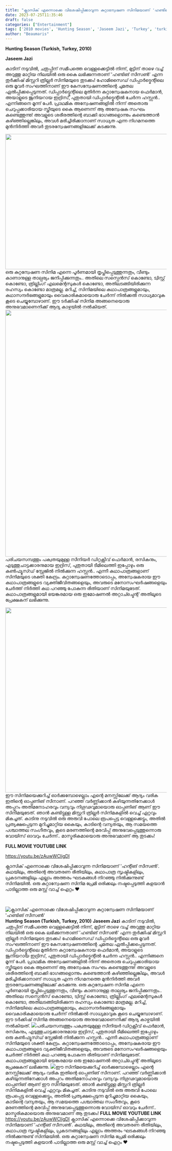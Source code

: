 ```yaml
---
title: "ക്ലാസിക് എന്നൊക്കെ വിശേഷിപ്പിക്കാവുന്ന കുറ്റാന്വേഷണ സിനിമയാണ് 'ഹണ്ടിങ് സീസൺ'"
date: 2023-07-25T11:35:46
draft: false
categories: ["Entertainment"]
tags: ['2010 movies', 'Hunting Season', 'Jaseem Jazi', 'Turkey', 'turkish movie']
author: "Beaumaris"
---
```


<strong>Hunting Season (Turkish, Turkey, 2010)</strong>

<strong>Jaseem Jazi </strong>

കാടിന് നടുവിൽ, ചതുപ്പിന് സമീപത്തെ വെള്ളക്കെട്ടിൽ നിന്ന്, മുട്ടിന് താഴെ വച്ച് അറുത്തു മാറ്റിയ നിലയിൽ ഒരു കൈ ലഭിക്കുന്നതാണ് 'ഹണ്ടിങ് സീസൺ' എന്ന തുർക്കിഷ് മിസ്റ്ററി ത്രില്ലർ സിനിമയുടെ തുടക്കം! ഹോമിസൈഡ് ഡിപ്പാർട്മെന്റിലെ ഒരു മൂവർ സംഘത്തിനാണ് ഈ കേസന്വേഷണത്തിന്റെ ചുമതല ഏൽപ്പിക്കപ്പെടുന്നത്. ഡിപ്പാർട്ട്മെന്റിലെ മുതിർന്ന കുറ്റാന്വേഷകനായ ഫെർമാൻ, അയാളുടെ ജൂനിയറായ ഇദ്രിസ്, പുതുതായി ഡിപ്പാർട്മെന്റിൽ ചേർന്ന ഹസ്സൻ.. എന്നിങ്ങനെ മൂന്ന് പേർ. പ്രാഥമിക അന്വേഷണങ്ങളിൽ നിന്ന് അതൊരു ചെറുപ്പക്കാരിയായ സ്ത്രീയുടെ കൈ ആണെന്ന് ആ അന്വേഷക സംഘം കണ്ടെത്തുന്നു! അവളുടെ ശരീരത്തിന്റെ ബാക്കി ഭാഗങ്ങളൊന്നും കണ്ടെത്താൻ കഴിഞ്ഞില്ലെങ്കിലും, അവൾ മരിച്ചിരിക്കാനാണ് സാധ്യത എന്ന നിഗമനത്തെ മുൻനിർത്തി അവർ തുടരന്വേഷണങ്ങളിലേക്ക് കടക്കുന്നു.

<a href="https://cdn.boolokam.com/articles/2023/07/hrrrrr.jpg"><img class=" wp-image-404596 aligncenter" src="https://cdn.boolokam.com/articles/2023/07/hrrrrr.jpg" alt="" width="632" height="421" /></a>ഒരു കുറ്റന്വേഷണ സിനിമ എന്നെ പൂർണമായി തൃപ്തിപ്പെടുത്തുന്നതും, വീണ്ടും കാണാനുള്ള താല്പര്യം ജനിപ്പിക്കുന്നതും.. അതിലെ സസ്പെൻസ് കൊണ്ടോ, ട്വിസ്റ്റ് കൊണ്ടോ, ത്രില്ലിംഗ് എലമെന്റസുകൾ കൊണ്ടോ, അതിലടങ്ങിയിരിക്കുന്ന രഹസ്യം കൊണ്ടോ മാത്രമല്ല. മറിച്ച്, സിനിമയിലെ കഥാപാത്രങ്ങളുമായും, കഥാസന്ദർഭങ്ങളുമായും വൈകാരികമായൊരു ചേർന്ന് നിൽക്കൽ സാധ്യമാവുക കൂടെ ചെയ്യുമ്പോഴാണ്. ഈ ടർക്കിഷ് സിനിമ അങ്ങനെയൊരു അനുഭവമാണെനിക്ക് ആദ്യ കാഴ്ചയിൽ നൽകിയത്. <a href="https://cdn.boolokam.com/articles/2023/07/nm.png"><img class="size-large wp-image-404598 aligncenter" src="https://cdn.boolokam.com/articles/2023/07/nm-1024x768.png" alt="" width="1024" height="768" /></a>പരിചയസമ്പത്തും പക്വതയുമുള്ള സീനിയർ ഡിറ്റക്റ്റീവ് ഫെർമാൻ, രസികനും, എടുത്തുചാട്ടക്കാരനുമായ ഇദ്രിസ്, പുതുതായി ടീമിലെത്തി ഇപ്പോഴും ഒരു കൺഫ്യൂസ്ഡ് സ്റ്റേജിൽ നിൽക്കുന്ന ഹസ്സൻ.. എന്നീ കഥാപാത്രങ്ങളാണ് സിനിമയുടെ ശക്തി കേന്ദ്രം. കുറ്റാന്വേഷണത്തോടൊപ്പം, അന്വേഷകരായ ഈ കഥാപാത്രങ്ങളുടെ വ്യക്തിജീവിതങ്ങളെയും, അവരുടെ മനോസംഘർഷങ്ങളെയും ചേർത്ത് നിർത്തി കഥ പറഞ്ഞു പോകുന്ന രീതിയാണ് സിനിമയുടേത്. കഥാപാത്രങ്ങളുമായി ഭയങ്കരമായ ഒരു ഇമോഷണൽ അറ്റാച്ച്മെന്റ് അതിലൂടെ പ്രേക്ഷകന് ലഭിക്കുന്നു.

<a href="https://cdn.boolokam.com/articles/2023/07/ttt-1.jpg"><img class="size-large wp-image-404595 aligncenter" src="https://cdn.boolokam.com/articles/2023/07/ttt-1-1024x576.jpg" alt="" width="1024" height="576" /></a>ഈ സിനിമയെക്കുറിച്ച് ഓർക്കുമ്പോഴെല്ലാം എന്റെ മനസ്സിലേക്ക് ആദ്യം വരിക ഇതിന്റെ ഓപ്പണിങ് സീനാണ്. പറഞ്ഞ് വർണ്ണിക്കാൻ കഴിയുന്നതിനേക്കാൾ അപ്പുറം അതിമനോഹരവും വന്യവും നിഗൂഢവുമായൊരു ഓപ്പണിങ് ആണ് ഈ സിനിമയുടേത്. ഞാൻ കണ്ടിട്ടുള്ള മിസ്റ്ററി ത്രില്ലർ സിനിമകളിൽ വെച്ച് ഏറ്റവും മികച്ചത്. കാടിനു നടുവിൽ ഒരു അരുവി പോലെ രൂപപ്പെട്ട വെള്ളക്കെട്ടും, അതിൽ പ്രത്യക്ഷപ്പെടുന്ന മുറിച്ചുമാറ്റിയ കൈയും, കാടിന്റെ വന്യതയും, ആ സമയത്തെ പശ്ചാത്തല സംഗീതവും, കൂടെ മരണത്തിന്റെ മരവിപ്പ് അനുഭവപ്പെടുത്തുന്നൊരു വോയിസ് ഓവറും ചേർന്ന്.. മാസ്മരികമായൊരു അനുഭവമാണ് ആ തുടക്കം!

<strong>FULL MOVIE YOUTUBE LINK </strong>

https://youtu.be/zAuwWCligDI

ക്ലാസിക് എന്നൊക്കെ വിശേഷിപ്പിക്കാവുന്ന സിനിമയാണ് 'ഹന്റിങ് സീസൺ'. കഥയിലും, അതിന്റെ അവതരണ രീതിയിലും, കഥാപാത്ര സൃഷ്ടികളിലും, പ്രകടനങ്ങളിലും എല്ലാം അത്തരം ഘടകങ്ങൾ നിറഞ്ഞു നിൽക്കുന്നുണ്ട് സിനിമയിൽ. ഒരു കുറ്റാന്വേഷണ സിനിമ പ്രേമി ഒരിക്കലും നഷ്ടപ്പെടുത്തി കളയാൻ പാടില്ലാത്ത ഒരു മസ്റ്റ് വാച്ച് ഐറ്റം ❤

&nbsp;


![ക്ലാസിക് എന്നൊക്കെ വിശേഷിപ്പിക്കാവുന്ന കുറ്റാന്വേഷണ സിനിമയാണ് 'ഹണ്ടിങ് സീസൺ'](https://cdn.boolokam.com/articles/2023/07/hrrrrr.jpg)**Hunting Season (Turkish, Turkey, 2010)** **Jaseem Jazi** കാടിന് നടുവിൽ, ചതുപ്പിന് സമീപത്തെ വെള്ളക്കെട്ടിൽ നിന്ന്, മുട്ടിന് താഴെ വച്ച് അറുത്തു മാറ്റിയ നിലയിൽ ഒരു കൈ ലഭിക്കുന്നതാണ് 'ഹണ്ടിങ് സീസൺ' എന്ന തുർക്കിഷ് മിസ്റ്ററി ത്രില്ലർ സിനിമയുടെ തുടക്കം! ഹോമിസൈഡ് ഡിപ്പാർട്മെന്റിലെ ഒരു മൂവർ സംഘത്തിനാണ് ഈ കേസന്വേഷണത്തിന്റെ ചുമതല ഏൽപ്പിക്കപ്പെടുന്നത്. ഡിപ്പാർട്ട്മെന്റിലെ മുതിർന്ന കുറ്റാന്വേഷകനായ ഫെർമാൻ, അയാളുടെ ജൂനിയറായ ഇദ്രിസ്, പുതുതായി ഡിപ്പാർട്മെന്റിൽ ചേർന്ന ഹസ്സൻ.. എന്നിങ്ങനെ മൂന്ന് പേർ. പ്രാഥമിക അന്വേഷണങ്ങളിൽ നിന്ന് അതൊരു ചെറുപ്പക്കാരിയായ സ്ത്രീയുടെ കൈ ആണെന്ന് ആ അന്വേഷക സംഘം കണ്ടെത്തുന്നു! അവളുടെ ശരീരത്തിന്റെ ബാക്കി ഭാഗങ്ങളൊന്നും കണ്ടെത്താൻ കഴിഞ്ഞില്ലെങ്കിലും, അവൾ മരിച്ചിരിക്കാനാണ് സാധ്യത എന്ന നിഗമനത്തെ മുൻനിർത്തി അവർ തുടരന്വേഷണങ്ങളിലേക്ക് കടക്കുന്നു. [](https://cdn.boolokam.com/articles/2023/07/hrrrrr.jpg)ഒരു കുറ്റന്വേഷണ സിനിമ എന്നെ പൂർണമായി തൃപ്തിപ്പെടുത്തുന്നതും, വീണ്ടും കാണാനുള്ള താല്പര്യം ജനിപ്പിക്കുന്നതും.. അതിലെ സസ്പെൻസ് കൊണ്ടോ, ട്വിസ്റ്റ് കൊണ്ടോ, ത്രില്ലിംഗ് എലമെന്റസുകൾ കൊണ്ടോ, അതിലടങ്ങിയിരിക്കുന്ന രഹസ്യം കൊണ്ടോ മാത്രമല്ല. മറിച്ച്, സിനിമയിലെ കഥാപാത്രങ്ങളുമായും, കഥാസന്ദർഭങ്ങളുമായും വൈകാരികമായൊരു ചേർന്ന് നിൽക്കൽ സാധ്യമാവുക കൂടെ ചെയ്യുമ്പോഴാണ്. ഈ ടർക്കിഷ് സിനിമ അങ്ങനെയൊരു അനുഭവമാണെനിക്ക് ആദ്യ കാഴ്ചയിൽ നൽകിയത്. [![](https://cdn.boolokam.com/articles/2023/07/nm-1024x768.png)](https://cdn.boolokam.com/articles/2023/07/nm.png)പരിചയസമ്പത്തും പക്വതയുമുള്ള സീനിയർ ഡിറ്റക്റ്റീവ് ഫെർമാൻ, രസികനും, എടുത്തുചാട്ടക്കാരനുമായ ഇദ്രിസ്, പുതുതായി ടീമിലെത്തി ഇപ്പോഴും ഒരു കൺഫ്യൂസ്ഡ് സ്റ്റേജിൽ നിൽക്കുന്ന ഹസ്സൻ.. എന്നീ കഥാപാത്രങ്ങളാണ് സിനിമയുടെ ശക്തി കേന്ദ്രം. കുറ്റാന്വേഷണത്തോടൊപ്പം, അന്വേഷകരായ ഈ കഥാപാത്രങ്ങളുടെ വ്യക്തിജീവിതങ്ങളെയും, അവരുടെ മനോസംഘർഷങ്ങളെയും ചേർത്ത് നിർത്തി കഥ പറഞ്ഞു പോകുന്ന രീതിയാണ് സിനിമയുടേത്. കഥാപാത്രങ്ങളുമായി ഭയങ്കരമായ ഒരു ഇമോഷണൽ അറ്റാച്ച്മെന്റ് അതിലൂടെ പ്രേക്ഷകന് ലഭിക്കുന്നു. [![](https://cdn.boolokam.com/articles/2023/07/ttt-1-1024x576.jpg)](https://cdn.boolokam.com/articles/2023/07/ttt-1.jpg)ഈ സിനിമയെക്കുറിച്ച് ഓർക്കുമ്പോഴെല്ലാം എന്റെ മനസ്സിലേക്ക് ആദ്യം വരിക ഇതിന്റെ ഓപ്പണിങ് സീനാണ്. പറഞ്ഞ് വർണ്ണിക്കാൻ കഴിയുന്നതിനേക്കാൾ അപ്പുറം അതിമനോഹരവും വന്യവും നിഗൂഢവുമായൊരു ഓപ്പണിങ് ആണ് ഈ സിനിമയുടേത്. ഞാൻ കണ്ടിട്ടുള്ള മിസ്റ്ററി ത്രില്ലർ സിനിമകളിൽ വെച്ച് ഏറ്റവും മികച്ചത്. കാടിനു നടുവിൽ ഒരു അരുവി പോലെ രൂപപ്പെട്ട വെള്ളക്കെട്ടും, അതിൽ പ്രത്യക്ഷപ്പെടുന്ന മുറിച്ചുമാറ്റിയ കൈയും, കാടിന്റെ വന്യതയും, ആ സമയത്തെ പശ്ചാത്തല സംഗീതവും, കൂടെ മരണത്തിന്റെ മരവിപ്പ് അനുഭവപ്പെടുത്തുന്നൊരു വോയിസ് ഓവറും ചേർന്ന്.. മാസ്മരികമായൊരു അനുഭവമാണ് ആ തുടക്കം! **FULL MOVIE YOUTUBE LINK** https://youtu.be/zAuwWCligDI ക്ലാസിക് എന്നൊക്കെ വിശേഷിപ്പിക്കാവുന്ന സിനിമയാണ് 'ഹന്റിങ് സീസൺ'. കഥയിലും, അതിന്റെ അവതരണ രീതിയിലും, കഥാപാത്ര സൃഷ്ടികളിലും, പ്രകടനങ്ങളിലും എല്ലാം അത്തരം ഘടകങ്ങൾ നിറഞ്ഞു നിൽക്കുന്നുണ്ട് സിനിമയിൽ. ഒരു കുറ്റാന്വേഷണ സിനിമ പ്രേമി ഒരിക്കലും നഷ്ടപ്പെടുത്തി കളയാൻ പാടില്ലാത്ത ഒരു മസ്റ്റ് വാച്ച് ഐറ്റം ❤ 
